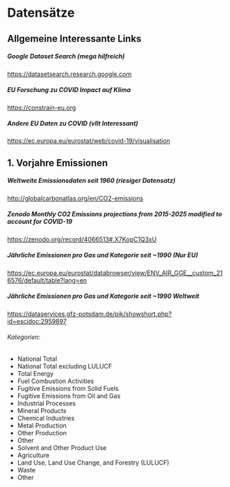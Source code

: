 # Datensätze



## Allgemeine Interessante Links

##### Google Dataset Search (mega hilfreich)

https://datasetsearch.research.google.com

 

##### EU Forschung zu COVID Impact auf Klima

https://constrain-eu.org



##### Andere EU Daten zu COVID (vllt Interessant)

https://ec.europa.eu/eurostat/web/covid-19/visualisation



## 1. Vorjahre Emissionen

##### Weltweite Emissionsdaten seit 1960 (riesiger Datensatz)

http://globalcarbonatlas.org/en/CO2-emissions



##### Zenodo Monthly CO2 Emissions projections from 2015-2025 modified to account for COVID-19

https://zenodo.org/record/4066513#.X7KopC1Q3xU



##### Jährliche Emissionen pro Gas und Kategorie seit ~1990 (Nur EU)

https://ec.europa.eu/eurostat/databrowser/view/ENV_AIR_GGE__custom_216576/default/table?lang=en



##### Jährliche Emissionen pro Gas und Kategorie seit ~1990 Weltweit

https://dataservices.gfz-potsdam.de/pik/showshort.php?id=escidoc:2959897

###### Kategorien:

- National Total 
- National Total excluding LULUCF 
- Total Energy 
- Fuel Combustion Activities 
- Fugitive Emissions from Solid Fuels 
- Fugitive Emissions from Oil and Gas 
- Industrial Processes 
- Mineral Products 
- Chemical Industries 
- Metal Production 
- Other Production 
- Other
- Solvent and Other Product Use 
- Agriculture 
- Land Use, Land Use Change, and Forestry (LULUCF) 
- Waste 
- Other